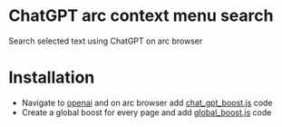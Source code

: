 # ChatGPT arc context menu search

Search selected text using ChatGPT on arc browser

# Installation

- Navigate to [openai](https://chat.openai.com) and on arc browser add [chat_gpt_boost.js](/chat_gpt_boost.js) code
- Create a global boost for every page and add [global_boost.js](/global_boost.js) code
